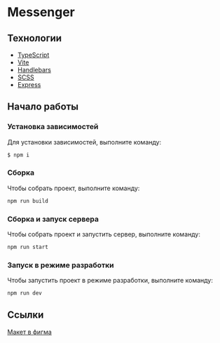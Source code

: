 # Messenger

## Технологии

- [TypeScript](https://www.typescriptlang.org/)
- [Vite](https://vite.dev/)
- [Handlebars](https://handlebarsjs.com/)
- [SCSS](https://sass-lang.com/)
- [Express](https://expressjs.com/)

## Начало работы

### Установка зависимостей

Для установки зависимостей, выполните команду:

```sh
$ npm i
```
### Сборка

Чтобы собрать проект, выполните команду:

```sh
npm run build
```

### Сборка и запуск сервера

Чтобы собрать проект и запустить сервер, выполните команду:

```sh
npm run start
```

### Запуск в режиме разработки

Чтобы запустить проект в режиме разработки, выполните команду:

```sh
npm run dev
```

## Ссылки
[Макет в фигма](https://www.figma.com/design/jF5fFFzgGOxQeB4CmKWTiE/Chat_external_link)

